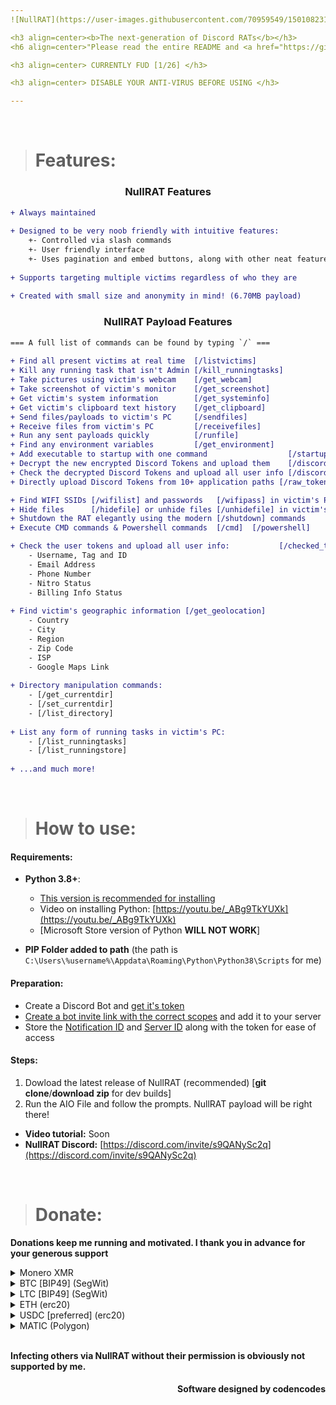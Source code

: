 ```yaml
---
![NullRAT](https://user-images.githubusercontent.com/70959549/150108231-0c8a8b30-a3cf-4a94-8712-2277cd833731.png)

<h3 align=center><b>The next-generation of Discord RATs</b></h3>
<h6 align=center>"Please read the entire README and <a href="https://github.com/NullCode1337/NullRAT/blob/source/Getting%20Variables.md">Getting Variables.md</a> before using the RAT"</h4>

<h3 align=center> CURRENTLY FUD [1/26] </h3>

<h3 align=center> DISABLE YOUR ANTI-VIRUS BEFORE USING </h3>

---
```



</br>


> # Features:
<h3 align=center>NullRAT Features</h3>

```diff
+ Always maintained
  
+ Designed to be very noob friendly with intuitive features:
    +- Controlled via slash commands
    +- User friendly interface
    +- Uses pagination and embed buttons, along with other neat features
  
+ Supports targeting multiple victims regardless of who they are
  
+ Created with small size and anonymity in mind! (6.70MB payload)
```

<h3 align=center>NullRAT Payload Features</h3>

```diff
=== A full list of commands can be found by typing `/` ===  
 
+ Find all present victims at real time  [/listvictims]
+ Kill any running task that isn't Admin [/kill_runningtasks]
+ Take pictures using victim's webcam    [/get_webcam]
+ Take screenshot of victim's monitor    [/get_screenshot]
+ Get victim's system information        [/get_systeminfo] 
+ Get victim's clipboard text history    [/get_clipboard]
+ Send files/payloads to victim's PC     [/sendfiles]
+ Receive files from victim's PC         [/receivefiles]
+ Run any sent payloads quickly          [/runfile]
+ Find any environment variables         [/get_environment]
+ Add executable to startup with one command                  [/startup]
+ Decrypt the new encrypted Discord Tokens and upload them    [/discord_tokens]
+ Check the decrypted Discord Tokens and upload all user info [/discord_checked]
+ Directly upload Discord Tokens from 10+ application paths [/raw_tokens]

+ Find WIFI SSIDs [/wifilist] and passwords   [/wifipass] in victim's PC
+ Hide files      [/hidefile] or unhide files [/unhidefile] in victim's PC
+ Shutdown the RAT elegantly using the modern [/shutdown] commands
+ Execute CMD commands & Powershell commands  [/cmd]  [/powershell]

+ Check the user tokens and upload all user info:           [/checked_tokens]
    - Username, Tag and ID
    - Email Address 
    - Phone Number
    - Nitro Status
    - Billing Info Status
    
+ Find victim's geographic information [/get_geolocation]
    - Country
    - City
    - Region
    - Zip Code
    - ISP
    - Google Maps Link
    
+ Directory manipulation commands:
    - [/get_currentdir]
    - [/set_currentdir]
    - [/list_directory]
    
+ List any form of running tasks in victim's PC: 
    - [/list_runningtasks]
    - [/list_runningstore]
    
+ ...and much more!
```

</br>


> # How to use:
#### Requirements:
- **Python 3.8+**:
    - [This version is recommended for installing](https://www.python.org/ftp/python/3.8.10/python-3.8.10.exe) 
    - Video on installing Python: [https://youtu.be/_ABg9TkYUXk](https://youtu.be/_ABg9TkYUXk)
    - [Microsoft Store version of Python **WILL NOT WORK**]
 
- **PIP Folder added to path** (the path is `C:\Users\%username%\Appdata\Roaming\Python\Python38\Scripts` for me)

#### Preparation:
- Create a Discord Bot and [get it's token](https://github.com/NullCode1337/NullRAT/blob/source/Getting%20Variables.md#discord-bot-token)
- [Create a bot invite link with the correct scopes](https://github.com/NullCode1337/NullRAT/blob/source/Getting%20Variables.md#proper-bot-invite-link) and add it to your server
- Store the [Notification ID](https://github.com/NullCode1337/NullRAT/blob/source/Getting%20Variables.md#channel-id) and [Server ID](https://github.com/NullCode1337/NullRAT/blob/source/Getting%20Variables.md#server-ids) along with the token for ease of access

#### Steps:
1. Dowload the latest release of NullRAT (recommended) [**git clone**/**download zip** for dev builds]
2. Run the AIO File and follow the prompts. NullRAT payload will be right there!

- **Video tutorial:** Soon
- **NullRAT Discord:** [https://discord.com/invite/s9QANySc2q](https://discord.com/invite/s9QANySc2q)


</br>


> # Donate:

**Donations keep me running and motivated.
I thank you in advance for your generous support**

<details>
<summary>Monero XMR</summary>
  
</br>48ehSGucnMHFir7YYT9eDfDrXZcrRx9PEeFL52tyDRTz3ZYSbQpnzoaXW484TzvEHkDucLiGGa7nAgcVy7gZSbsuHqgL3Er
</details>

<details>
<summary>BTC [BIP49] (SegWit)</summary>
  
</br>37fyekYxe6EaNYZyhkcNYi6djfbTTQndHc

![BTC_QR](https://user-images.githubusercontent.com/70959549/178553683-aaece326-92f6-48fb-a1cb-2c3847c66dbd.png)

</details>

<details>
<summary>LTC [BIP49] (SegWit)</summary>
  
</br>MKxiQRMYcCPMmsBHEWr5fVsFo669k4hw6U

![LTC_QR](https://user-images.githubusercontent.com/70959549/178554082-78f6d73b-4079-4c11-b207-3b7cd1f9f374.png)

</details>

<details>
<summary>ETH (erc20)</summary>

</br>0xbC9B3F1b7B687eA193f6f85c7AEF669597F3db02

![ETH_QR](https://user-images.githubusercontent.com/70959549/178554327-f8f4346b-0e94-4000-98b9-f5150915b0c8.png)

</details>

<details>
<summary>USDC [preferred] (erc20)</summary>
  
</br>0xbC9B3F1b7B687eA193f6f85c7AEF669597F3db02

![USDC_QR](https://user-images.githubusercontent.com/70959549/178554327-f8f4346b-0e94-4000-98b9-f5150915b0c8.png)

</details>

<details>
<summary>MATIC (Polygon)</summary>
  
</br>0xbC9B3F1b7B687eA193f6f85c7AEF669597F3db02

![MATIC_QR](https://user-images.githubusercontent.com/70959549/178554327-f8f4346b-0e94-4000-98b9-f5150915b0c8.png)

</details>


</br>


**Infecting others via NullRAT without their permission is obviously not supported by me.**
<h4 align=right>Software designed by codencodes</h6>
